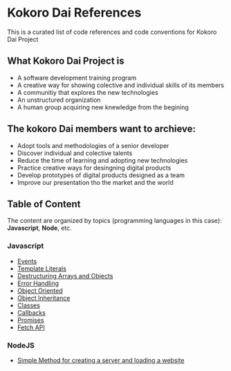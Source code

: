 # Kokoro Dai References
This is a curated list of code references and code conventions for Kokoro Dai Project

## What Kokoro Dai Project is
* A software development training program
* A creative way for showing colective and individual skills of its members
* A communitiy that explores the new technologies
* An unstructured organization
* A human group acquiring new knewledge from the begining 

## The kokoro Dai members want to archieve:
* Adopt tools and methodologies of a senior developer
* Discover individual and colective talents
* Reduce the time of learning and adopting new technologies
* Practice creative ways for desingning digital products
* Develop prototypes of digital products designed as a team
* Improve our presentation tho the market and the world

## Table of Content
The content are organized by topics (programming languages in this case): **Javascript**, **Node**, etc.

### Javascript

* [Events](https://github.com/MariaBarros/kokoro-dai-references/wiki/Javascript.-Events)
* [Template Literals](https://github.com/MariaBarros/kokoro-dai-references/wiki/Javascript.-Template-literals)
* [Destructuring Arrays and Objects](https://github.com/MariaBarros/kokoro-dai-references/wiki/Javascript.-Destructuring)
* [Error Handling](https://github.com/MariaBarros/kokoro-dai-references/wiki/Javascript.-Error-Handling)
* [Object Oriented](https://github.com/MariaBarros/kokoro-dai-references/wiki/Javascript.-Object-oriented)
* [Object Inheritance](https://github.com/MariaBarros/kokoro-dai-references/wiki/Javascript.-Object-Inheritance)
* [Classes](https://github.com/MariaBarros/kokoro-dai-references/wiki/Javascript.-Classes)
* [Callbacks](https://github.com/MariaBarros/kokoro-dai-references/wiki/Javascript.-Callbacks)
* [Promises](https://github.com/MariaBarros/kokoro-dai-references/wiki/Javascript.-Promises)
* [Fetch API](https://github.com/MariaBarros/kokoro-dai-references/wiki/Javascript.-Fetch-API)

### NodeJS
* [Simple Method for creating a server and loading a website](https://github.com/MariaBarros/kokoro-dai-references/wiki/NodeJS---Creating-a-Server)
